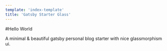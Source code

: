 ```yaml
---
template: 'index-template'
title: 'Gatsby Starter Glass'
---
```


#Hello World

A minimal & beautiful gatsby personal blog starter with nice glassmorphism ui.
